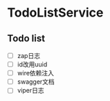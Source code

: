 # TodoListService

## Todo list

- [ ] zap日志
- [ ] id改用uuid
- [ ] wire依赖注入
- [ ] swagger文档
- [ ] viper日志

